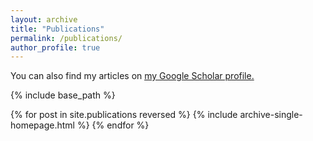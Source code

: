 ```yaml
---
layout: archive
title: "Publications"
permalink: /publications/
author_profile: true
---
```


You can also find my articles on <u><a href="https://scholar.google.com/citations?user=oKWj7yQAAAAJ">my Google Scholar profile</a>.</u>

{% include base_path %}

{% for post in site.publications reversed %}
  {% include archive-single-homepage.html %}
{% endfor %}
